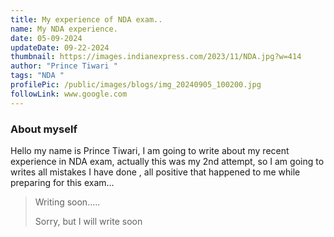 ```yaml
---
title: My experience of NDA exam..
name: My NDA experience.
date: 05-09-2024
updateDate: 09-22-2024
thumbnail: https://images.indianexpress.com/2023/11/NDA.jpg?w=414
author: "Prince Tiwari "
tags: "NDA "
profilePic: /public/images/blogs/img_20240905_100200.jpg
followLink: www.google.com
---
```

### **About myself**

Hello my name is Prince Tiwari, I am going to write about my recent experience in NDA exam, actually this was my 2nd attempt, so I am going to writes all mistakes I have done , all positive that happened to me while preparing for this exam...

> Writing soon.....
>
> Sorry, but I will write soon
